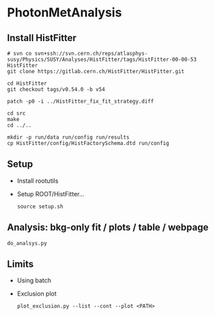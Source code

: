 PhotonMetAnalysis
=================

## Install HistFitter

    # svn co svn+ssh://svn.cern.ch/reps/atlasphys-susy/Physics/SUSY/Analyses/HistFitter/tags/HistFitter-00-00-53 HistFitter
    git clone https://gitlab.cern.ch/HistFitter/HistFitter.git

    cd HistFitter
    git checkout tags/v0.54.0 -b v54

    patch -p0 -i ../HistFitter_fix_fit_strategy.diff

    cd src
    make 
    cd ../..

    mkdir -p run/data run/config run/results
    cp HistFitter/config/HistFactorySchema.dtd run/config

## Setup

* Install rootutils 

* Setup ROOT/HistFitter...
    ```
    source setup.sh
    ```

## Analysis: bkg-only fit / plots / table / webpage

    do_analsys.py




## Limits

* Using batch


* Exclusion plot
    ```
    plot_exclusion.py --list --cont --plot <PATH>
    ```